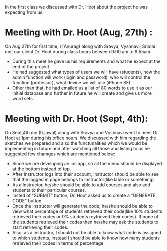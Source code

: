 In the first class we discussed with Dr. Hoot about the project he was expecting from us.

 # Meeting with Dr. Hoot (Aug, 27th) :

On Aug 27th for first time, I (Anurag) along with Sravya, Vyshnavi, Srimai met our client Dr. Hoot during class hours between 9:00 am to 9:55am.
- During this meet he gave us his requirements and what he expect at the end of the project.
- He had suggested what types of users we will have (students), how the admin function will work (login and password), who will control the function (professor), what device we will use (iPhone SE).
- Other than that, he had emailed us a list of 80 words to use it as our initial database and further in future he will create and give us more word sets.


# Meeting with Dr. Hoot (Sept, 4th):

On Sept,4th me (Ujjawal) along with Sravya and Vyshnavi went to meet Dr. Hoot at 1pm during his office hours. We discussed with him regarding the sketches we prepared and also the functunalities which we would be implementing in future and after watching all those and listing to us he suggested few chamges which are mentioned below:

- Since we are developing an ios app, so all the menu should be displayed at the bottom instead of top.
- After Instructor logs into their account, Instructor should be able to see that the logged in page belongs to Instructor(like lable or something)
- As a Instructor, he/she should be able to add courses and also add students to their particular courses.
- Insted of "SUBMIT" button, Dr. Hoot asked us to create a "GENERATE CODE" button.
- Once the instructor will generate the code, he/she should be able to view what percentage of students retrieved their code(like 10% students retrieved their codes or 0% students reytrieved their codes). If none of the students retrieved their codes then he/she may ask the students to start retrieving their codes.
- Also, as a instructor, I should not be able to know what code is assigned to which students, instead I should be able to know how many students retrieved their codes in terms of percentage.

